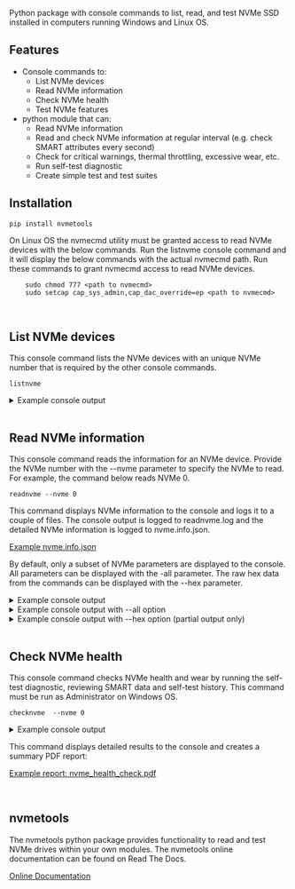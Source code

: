 
Python package with console commands to list, read, and test NVMe SSD installed in computers running Windows and
Linux OS.

## Features

* Console commands to:
  * List NVMe devices
  * Read NVMe information
  * Check NVMe health
  * Test NVMe features
* python module that can:
  * Read NVMe information
  * Read and check NVMe information at regular interval (e.g. check SMART attributes every second)
  * Check for critical warnings, thermal throttling, excessive wear, etc.
  * Run self-test diagnostic
  * Create simple test and test suites


## Installation

```
pip install nvmetools
```
On Linux OS the nvmecmd utility must be granted access to read NVMe devices with the below commands.  Run
the listnvme console command and it will display the below commands with the actual nvmecmd path.  Run these
commands to grant nvmecmd access to read NVMe devices.
```
    sudo chmod 777 <path to nvmecmd>
    sudo setcap cap_sys_admin,cap_dac_override=ep <path to nvmecmd>
```
<br>

## List NVMe devices

This console command lists the NVMe devices with an unique NVMe number that is required by the other
console commands.
```
listnvme
```

<details>
  <summary>Example console output</summary>

  ```
  EPIC NVMe Utilities, version 0.0.7, www.epicutils.com, Copyright (C) 2022 Joe Jones

  On Window systems the NVMe number is the physical drive number.
  For example, physicaldrive2 would be listed as NVMe 2.

  On Linux systems the NVMe number is the nvme devices number.
  For example, /dev/nvme2 would be listed as NVMe 2.

       LIST OF NVME DRIVES

       NVMe 0 : Sandisk WDC WDS250G2B0C-00PXH0 250GB
       NVMe 1 : Samsung SSD 970 EVO Plus 250GB
  ```
</details>
<br/>

## Read NVMe information

This console command reads the information for an NVMe device.  Provide the NVMe number with the --nvme
parameter to specify the NVMe to read.  For example, the command below reads NVMe 0.
```
readnvme --nvme 0
```
This command displays NVMe information to the console and logs it to a couple of files.  The console output is
logged to readnvme.log and the detailed NVMe information is logged to nvme.info.json.

[Example nvme.info.json](https://github.com/jtjones1001/nvmetools/blob/e4dbba5f95b5a5b621d131e6db3ea104dc51d1f3/src/nvmetools/resources/documentation/readnvme/nvme.info.json)

By default, only a subset of NVMe parameters are displayed to the console.  All parameters can be displayed
with the -all parameter.  The raw hex data from the commands can be displayed with the --hex parameter.

<details>
  <summary>Example console output</summary>

         ------------------------------------------------------------------------------------------
          NVME DRIVE 0  (/dev/nvme0)
         ------------------------------------------------------------------------------------------
          Vendor                                             Sandisk
          Model Number (MN)                                  WDC WDS250G2B0C-00PXH0
          Serial Number (SN)                                 2035A0805352
          Size                                               250 GB
          Version (VER)                                      1.4.0

          Number of Namespaces (NN)                          1
          Namespace 1 Size                                   250 GB
          Namespace 1 Active LBA Size                        512
          Namespace 1 EUID                                   001b44-8b49bc0ecb
          Namespace 1 NGUID                                  e8238fa6bf530001-001b44-8b49bc0ecb

          Firmware Revision (FR)                             211070WD
          Firmware Slots                                     2
          Firmware Activation Without Reset                  Supported

          Maximum Data Transfer Size (MDTS)                  128
          Enable Host Memory (EHM)                           Enabled
          Host Memory Buffer Size (HSIZE)                    8,192 pages
          Volatile Write Cache (VWC)                         Supported
          Volatile Write Cache Enable (WCE)                  Enabled

          Critical Warnings                                  No
          Media and Data Integrity Errors                    0
          Number Of Failed Self-Tests                        0
          Number of Error Information Log Entries            1

         ----------------------------------------------------------------------
          Temperature       Value          Under Threshold     Over Threshold
         ----------------------------------------------------------------------
          Composite         25 C           -5 C                80 C

         ------------------------------------------------------------------------
          Throttle      Total       TMT1        TMT2        WCTEMP      CCTEMP
         ------------------------------------------------------------------------
          Time (Hrs)    0.850       0.000       0.000       0.014       0.001
          Threshold                 Disabled    Disabled    80 C        85 C
          Count                     0           0           --          --

          Available Spare                                    100 %
          Available Spare Threshold                          10 %
          Controller Busy Time                               15,158 Min
          Data Read                                          339,285.881 GB
          Data Written                                       114,666.719 GB
          Host Read Commands                                 8,937,852,313
          Host Write Commands                                4,997,601,165
          Percentage Used                                    16 %
          Power On Hours                                     1,733
          Power Cycles                                       146
          Unsafe Shutdowns                                   22

         ------------------------------------------------------------------------------------------
          State   NOP    Max         Active      Idle        Entry Latency   Exit Latency
         ------------------------------------------------------------------------------------------
          0              3.5 W       1.8 W       0.63 W
          1              2.4 W       1.6 W       0.63 W
          2              1.9 W       1.5 W       0.63 W
          3       Yes    0.02 W                  0.02 W      3,900 uS        11,000 uS
          4       Yes    0.005 W                 0.005 W     5,000 uS        39,000 uS

          Autonomous Power State Transition                  Supported
          Autonomous Power State Transition Enable (APSTE)   Enabled
          Non-Operational Power State Permissive Mode        Supported
          Non-Operational Power State Permissive Mode Enable (NOPPME) Enabled

          PCI Width                                          x4
          PCI Speed                                          Gen3 8.0GT/s
          PCI Rated Width                                    x4
          PCI Rated Speed                                    Gen3 8.0GT/s

         ------------------------------------------------------------------------------------------
          PCI         Vendor              Vendor ID    Device ID    Location
         ------------------------------------------------------------------------------------------
          Endpoint    Sandisk             0x15B7       0x5009       Bus 1, device 0, function 0
          Root                            0x8086       0xA340       Bus 0, device 27, function 0

</details>

<details>
  <summary>Example console output with --all option</summary>

          128-bit Host Identifier                            Not Supported
          ANA Group Identifier Maximum (ANAGRPMAX)           Not Supported
          ANA Transition Time (ANATT)                        Not Supported
          Abort Command Limit (ACL)                          5
          Admin Vendor Specific command handling             Not Vendor Specific
          Aggregation Threshold (THR)                        1
          Aggregation Time (TIME)                            No Delay
          Arbitration Burst (AB)                             4 (2^4=16)
          Associated Function Type                           PCI
          Asymmetric Namespace Access Change Notices         Not Supported
          Asymmetric Namespace Access Reporting              Not Supported
          Asynchronous Event Request Limit (AERL)            8
          Atomic Write Unit Normal (AWUN)                    1
          Atomic Write Unit Power Fail (AWUPF)               1
          Autonomous Power State Transition                  Supported
          Autonomous Power State Transition Enable (APSTE)   Enabled
          Available Space Below Threshold                    No
          Available Spare                                    100 %
          Available Spare Threshold                          10 %
          Block Erase Sanitize                               Supported
          Command Retry Delay Time 1 (CRDT1)                 0 (0 mS)
          Command Retry Delay Time 2 (CRDT2)                 0 (0 mS)
          Command Retry Delay Time 3 (CRDT3)                 0 (0 mS)
          Commands Supported and Effects Log Page            Supported
          Compare NVM Command                                Supported
          Compare and Write Fused Operation                  Not Supported
          Composite Temperature                              26 C
          Composite Temperature Over Threshold               80 C
          Composite Temperature Under Threshold              -5 C
          Controller Busy Time                               15,158 Min
          Controller ID (CNTLID)                             1
          Controller Type (CNTRLTYPE)                        I/O Controller
          Controller Vendor                                  Sandisk
          Critical Composite Temperature Threshold (CCTEMP)  85 C
          Critical Composite Temperature Time                2 Min
          Critical Warnings                                  No
          Crypto Erase                                       Not Supported
          Crypto Erase Sanitize                              Not Supported
          Current Number Of Errors                           0
          Current Number Of Self-Tests                       20
          Current Power State (PS)                           4
          Current Self-Test Completion                       0
          Current Self-Test Operation                        No Test In Progress
          Data Read                                          339,285.881 GB
          Data Units Read                                    662,667,737
          Data Units Written                                 223,958,435
          Data Written                                       114,666.719 GB
          Dataset Management NVM Command                     Supported
          Deallocated or Unwritten Logical Block Error Enable (DULBE) Disabled
          Device Self-test Command                           Supported
          Directive Send and Directive Receive Commands      Not Supported
          Disable Normal (DN)                                Not Supported
          Doorbell Buffer Config Command                     Not Supported
          EG Available Space Below Threshold                 No
          EG Critical Warnings                               No
          EG Reliability Degraded                            No
          EG in Read Only                                    No
          Enable Host Memory (EHM)                           Enabled
          Endurance Group Event Log Page Change Notices      Not Supported
          Endurance Group Identifier Maximum (ENDGIDMAX)     0
          Endurance Groups                                   Not Supported
          Error Log Page Entries (ELPE)                      256
          Extended Data for Get Log Page                     Supported
          Extended Device Self-test Time (EDSTT)             44 Min
          FRU Globally Unique Identifier (FGUID)             000000-00000000000000000000000000
          Firmware Activation Notices                        Supported
          Firmware Activation Notices Enable                 Enabled
          Firmware Activation Without Reset                  Supported
          Firmware Active Slot                               1
          Firmware Commit and Image Download Commands        Supported
          Firmware Pending Slot                              Not Reported
          Firmware Revision (FR)                             211070WD
          Firmware Slot 1 Read Status                        Read/Write
          Firmware Slot 1 Revision                           211070WD
          Firmware Slot 2 Revision
          Firmware Slots                                     2
          Firmware Update Granularity (FWUG)                 4 KiB
          Format All Namespaces                              Not Supported
          Format NVM Command                                 Supported
          Get LBA Status capability                          Not Supported
          High Priority Weight (HPW)                         1
          Highest Version Detected                           1.4.0
          Host Controlled Thermal Management (HCTMA)         Supported
          Host Memory Buffer Minimum Descriptor Entry Size (HMMINDS) No limitations
          Host Memory Buffer Minimum Size (HMMIN)            823 (3,292 KiB)
          Host Memory Buffer Preferred Size (HMPRE)          51,200 (204,800 KiB)
          Host Memory Buffer Size (HSIZE)                    8,192
          Host Memory Descriptor List Address (HMDLAL)       0x0A028000
          Host Memory Descriptor List Address (HMDLAU)       0x00000001
          Host Memory Descriptor List Entry Count (HMDLEC)   8
          Host Memory Maximum Descriptors Entries (HMMAXD)   8
          Host Read Commands                                 8,937,852,313
          Host Timestamp                                     1,659,225,286,713 mS
          Host Timestamp Decoded                             2022-07-30 16:54:46.713 DST
          Host Write Commands                                4,997,601,165
          IEEE OUI Identifier (IEEE)                         00-1b-44
          Keep Alive Support (KAS)                           Not Supported
          LBA Status Information Notices                     Not Supported
          Low Priority Weight (LPW)                          1
          Maximum Completion Queue Entry Size                4 (2^4=16)
          Maximum Data Transfer Size (MDTS)                  7 (2^7=128)
          Maximum Number Allowed Namespaces (MNAN)           0
          Maximum Outstanding Commands (MAXCMD)              Not Supported
          Maximum Submission Queue Entry Size                6 (2^6=64)
          Maximum Thermal Management Temperature (MXTMT)     85 C
          Maximum Time for Firmware Activation (MTFA)        5,000 mS
          Media and Data Integrity Errors                    0
          Media in Read Only                                 No
          Medium Priority Weight (MPW)                       1
          Minimum Thermal Management Temperature (MNTMT)     0 C
          Model Number (MN)                                  WDC WDS250G2B0C-00PXH0
          NVM Set Identifier Maximum (NSETIDMAX)             0
          NVM Sets                                           Not Supported
          NVM Subsystem Controllers                          Single
          NVM Subsystem NVMe Qualified Name (SUBNQN)         nqn.2018-01.com.wdc:nguid:E8238FA6BF53-0001-001B448B49BC0ECB
          NVM Subsystem PCIe Ports                           Single
          NVME MI Send/Receive Commands                      Not Supported
          Namespace 1 ANA Group Identifier (ANAGRPID)        Not Reported
          Namespace 1 Active LBA Format                      0
          Namespace 1 Atomic Boundary Offset (NABO)          7
          Namespace 1 Atomic Boundary Size Normal (NABSN)    7
          Namespace 1 Atomic Boundary Size Power Fail (NABSPF) 7
          Namespace 1 Atomic Compare & Write Unit (NACWU)    Same as ACWU
          Namespace 1 Atomic Write Unit Normal (NAWUN)       7
          Namespace 1 Atomic Write Unit Power Fail (NAWUPF)  7
          Namespace 1 Atomic Writes                          Supported
          Namespace 1 Capacity (NCAP)                        488,397,168
          Namespace 1 Deallocate Bit in Write Zeros          Supported
          Namespace 1 Deallocate Guard Field                 Not Supported
          Namespace 1 Deallocate Logical Block Value         All 00h
          Namespace 1 Endurance Group Identifier (ENDGID)    Not Supported
          Namespace 1 Exclusive Access All Registrants Reservation Not Supported
          Namespace 1 Exclusive Access Registrants Only Reservation Not Supported
          Namespace 1 Exclusive Access Reservation           Not Supported
          Namespace 1 Extended Data LBA                      Not Supported
          Namespace 1 Format Percent Complete                0
          Namespace 1 Format Progress Indicator              Supported
          Namespace 1 Globally Unique Identifier (NGUID)     e8238fa6bf530001-001b44-8b49bc0ecb
          Namespace 1 IEEE Extended Unique Identifier (EUI64) 001b44-8b49bc0ecb
          Namespace 1 IO Optimize Fields                     Not Supported
          Namespace 1 Ignore Existing Key Specification      1.2.1 or earlier
          Namespace 1 LBA 0 Data Size (LBADS)                9 (2^9=512) *
          Namespace 1 LBA 0 Relative Performance (RP)        Good Performance *
          Namespace 1 LBA 1 Data Size (LBADS)                12 (2^12=4096)
          Namespace 1 LBA 1 Relative Performance (RP)        Better Performance
          Namespace 1 Logical Block Error                    Not Supported
          Namespace 1 Metadata Transfer Buffer               Not Supported
          Namespace 1 Metadata Transfer Extended LBA         Not Supported
          Namespace 1 NGUID/EUID Not Reused                  Not Supported
          Namespace 1 NVM Capacity (NVMCAP)                  250,059,350,016
          Namespace 1 NVM Set Identifier (NVMSETID)          Not Supported
          Namespace 1 Number of LBA Formats (NLBAF)          2
          Namespace 1 Optimal IO Boundary (NOIOB)            Not Reported
          Namespace 1 Optimal Write Size (NOWS)              1
          Namespace 1 Persist Through Power Loss             Not Supported
          Namespace 1 Preferred Deallocate Alignment (NPDA)  1
          Namespace 1 Preferred Deallocate Granularity (NPDG) 1
          Namespace 1 Preferred Write Alignment (NPWA)       1
          Namespace 1 Preferred Write Granularity (NPWG)     1
          Namespace 1 Protection First                       Not Supported
          Namespace 1 Protection Information Enabled         Disabled
          Namespace 1 Protection Information First           Last 8 Bytes
          Namespace 1 Protection Last                        Not Supported
          Namespace 1 Protection Type 1                      Not Supported
          Namespace 1 Protection Type 2                      Not Supported
          Namespace 1 Protection Type 3                      Not Supported
          Namespace 1 Shared                                 Not Supported
          Namespace 1 Size                                   250 GB
          Namespace 1 Size in GiB                            232.9 GiB
          Namespace 1 Size in LBA (NSZE)                     488,397,168
          Namespace 1 Thin Provisioning                      Not Supported
          Namespace 1 Utilization (NUSE)                     488,397,168
          Namespace 1 Write Exclusive All Registrants Reservation Not Supported
          Namespace 1 Write Exclusive Registrants Only Reservation Not Supported
          Namespace 1 Write Exclusive Reservation            Not Supported
          Namespace 1 Write Protected                        No
          Namespace Attribute Notices                        Not Supported
          Namespace Granularity                              Not Supported
          Namespace Management and Attachment Commands       Not Supported
          No-Deallocate Inhibited (NDI)                      Supported
          No-Deallocate Modifies Media After Sanitize (NODMMAS) Media not modified
          Non-Operational Power State Permissive Mode        Supported
          Non-Operational Power State Permissive Mode Enable (NOPPME) Enabled
          Non-zero ANAGRPID                                  Not Supported
          Number Of Failed Self-Tests                        0
          Number of ANA Group Identifiers (NANAGRPID)        Not Supported
          Number of Error Information Log Entries            1
          Number of Namespaces (NN)                          1
          Number of Power States Support (NPSS)              5
          OS Location                                        /dev/nvme0
          One Self-Test                                      Per System
          Overwrite Sanitize                                 Not Supported
          PCI Device ID                                      0x5009
          PCI Location                                       Bus 1, device 0, function 0
          PCI Rated Speed                                    Gen3 8.0GT/s
          PCI Rated Width                                    x4
          PCI Speed                                          Gen3 8.0GT/s
          PCI Subsystem Vendor ID (SSVID)                    0x15B7
          PCI Vendor ID (VID)                                0x15B7
          PCI Width                                          x4
          PCIe Management Endpoint (PCIEME)                  Not Supported
          Percentage Used                                    16 %
          Permanent Write Protect                            Not Supported
          Persistent Event Log                               Supported
          Persistent Event Log Size (PELS)                   64 KiB
          Persistent Memory Unreliable                       No
          Power Cycles                                       146
          Power On Hours                                     1,733
          Power State 0 Active Power (ACTP)                  1.8 Watts
          Power State 0 Active Power Workload (APW)          Workload #2
          Power State 0 Entry Latency (ENLAT)                Not Reported
          Power State 0 Exit Latency (EXLAT)                 Not Reported
          Power State 0 Idle Power (IDLP)                    0.63 Watts
          Power State 0 Idle Time Prior to Transition (ITPT) 100 mS
          Power State 0 Idle Transition Power State (ITPS)   3
          Power State 0 Maximum Power (MP)                   3.5 Watts
          Power State 0 Non-Operational State (NOPS)         False
          Power State 0 Relative Read Latency (RRL)          0
          Power State 0 Relative Read Throughput (RRT)       0
          Power State 0 Relative Write Latency (RWL)         0
          Power State 0 Relative Write Throughput (RWT)      0
          Power State 1 Active Power (ACTP)                  1.6 Watts
          Power State 1 Active Power Workload (APW)          Workload #2
          Power State 1 Entry Latency (ENLAT)                Not Reported
          Power State 1 Exit Latency (EXLAT)                 Not Reported
          Power State 1 Idle Power (IDLP)                    0.63 Watts
          Power State 1 Idle Time Prior to Transition (ITPT) 100 mS
          Power State 1 Idle Transition Power State (ITPS)   3
          Power State 1 Maximum Power (MP)                   2.4 Watts
          Power State 1 Non-Operational State (NOPS)         False
          Power State 1 Relative Read Latency (RRL)          0
          Power State 1 Relative Read Throughput (RRT)       0
          Power State 1 Relative Write Latency (RWL)         0
          Power State 1 Relative Write Throughput (RWT)      0
          Power State 2 Active Power (ACTP)                  1.5 Watts
          Power State 2 Active Power Workload (APW)          Workload #2
          Power State 2 Entry Latency (ENLAT)                Not Reported
          Power State 2 Exit Latency (EXLAT)                 Not Reported
          Power State 2 Idle Power (IDLP)                    0.63 Watts
          Power State 2 Idle Time Prior to Transition (ITPT) 100 mS
          Power State 2 Idle Transition Power State (ITPS)   3
          Power State 2 Maximum Power (MP)                   1.9 Watts
          Power State 2 Non-Operational State (NOPS)         False
          Power State 2 Relative Read Latency (RRL)          0
          Power State 2 Relative Read Throughput (RRT)       0
          Power State 2 Relative Write Latency (RWL)         0
          Power State 2 Relative Write Throughput (RWT)      0
          Power State 3 Active Power (ACTP)                  Not Reported
          Power State 3 Active Power Workload (APW)          No workload
          Power State 3 Entry Latency (ENLAT)                3,900 uS (0.003 sec)
          Power State 3 Exit Latency (EXLAT)                 11,000 uS (0.011 sec)
          Power State 3 Idle Power (IDLP)                    0.02 Watts
          Power State 3 Idle Time Prior to Transition (ITPT) 2,000 mS
          Power State 3 Idle Transition Power State (ITPS)   4
          Power State 3 Maximum Power (MP)                   0.02 Watts
          Power State 3 Non-Operational State (NOPS)         True
          Power State 3 Relative Read Latency (RRL)          3
          Power State 3 Relative Read Throughput (RRT)       3
          Power State 3 Relative Write Latency (RWL)         3
          Power State 3 Relative Write Throughput (RWT)      3
          Power State 4 Active Power (ACTP)                  Not Reported
          Power State 4 Active Power Workload (APW)          No workload
          Power State 4 Entry Latency (ENLAT)                5,000 uS (0.005 sec)
          Power State 4 Exit Latency (EXLAT)                 39,000 uS (0.039 sec)
          Power State 4 Idle Power (IDLP)                    0.005 Watts
          Power State 4 Idle Time Prior to Transition (ITPT) Disabled
          Power State 4 Maximum Power (MP)                   0.005 Watts
          Power State 4 Non-Operational State (NOPS)         True
          Power State 4 Relative Read Latency (RRL)          4
          Power State 4 Relative Read Throughput (RRT)       4
          Power State 4 Relative Write Latency (RWL)         4
          Power State 4 Relative Write Throughput (RWT)      4
          Predictable Latency Event Log Change Notices       Not Supported
          Predictable Latency Mode                           Not Supported
          RTD3 Entry Latency (RTD3E)                         1,000,000 uS (1.000 sec)
          RTD3 Resume Latency (RTD3R)                        500,000 uS (0.500 sec)
          Read Recovery Levels                               Not Supported
          Read Recovery Levels Supported (RRLS)              0x0000
          Recommended Arbitration Burst (RAB)                4 (2^4=16)
          Reliability Degraded                               No
          Replay Protected Memory Blocks (RPMBS)             Not Supported
          Report ANA Change state                            Not Supported
          Report ANA Inaccessible state                      Not Supported
          Report ANA Non-Optimized state                     Not Supported
          Report ANA Optimized state                         Not Supported
          Report ANA Persistent Loss state                   Not Supported
          Required Completion Queue Entry Size               4 (2^4=16)
          Required Submission Queue Entry Size               6 (2^6=64)
          Reservations                                       Not Supported
          Root PCI Device ID                                 0xA340
          Root PCI Location                                  Bus 0, device 27, function 0
          Root PCI Vendor ID                                 0x8086
          SGL support in NVM command                         Not Supported
          SMART Critical Warning Notices Enable              0x00
          SMART/Health Log Page per Namespace                Not Supported
          SMBus Management Endpoint (SMBUSME)                Not Supported
          SQ Associations                                    Not Supported
          Save/Select Fields in Features Command             Supported
          Secure Erase All Namespaces                        Not Supported
          Security Send and Security Receive Command         Supported
          Self-Test 1 Power On Hours                         1,733
          Self-Test 1 Result                                 Passed
          Self-Test 1 Result Code                            0
          Self-Test 1 Type                                   Short Test
          Self-Test 10 Power On Hours                        1,685
          Self-Test 10 Result                                Passed
          Self-Test 10 Result Code                           0
          Self-Test 10 Type                                  Extended Test
          Self-Test 11 Power On Hours                        1,684
          Self-Test 11 Result                                Passed
          Self-Test 11 Result Code                           0
          Self-Test 11 Type                                  Extended Test
          Self-Test 12 Power On Hours                        1,684
          Self-Test 12 Result                                Passed
          Self-Test 12 Result Code                           0
          Self-Test 12 Type                                  Short Test
          Self-Test 13 Power On Hours                        1,684
          Self-Test 13 Result                                Passed
          Self-Test 13 Result Code                           0
          Self-Test 13 Type                                  Short Test
          Self-Test 14 Power On Hours                        1,665
          Self-Test 14 Result                                Passed
          Self-Test 14 Result Code                           0
          Self-Test 14 Type                                  Extended Test
          Self-Test 15 Power On Hours                        1,664
          Self-Test 15 Result                                Passed
          Self-Test 15 Result Code                           0
          Self-Test 15 Type                                  Extended Test
          Self-Test 16 Power On Hours                        1,663
          Self-Test 16 Result                                Passed
          Self-Test 16 Result Code                           0
          Self-Test 16 Type                                  Short Test
          Self-Test 17 Power On Hours                        1,663
          Self-Test 17 Result                                Passed
          Self-Test 17 Result Code                           0
          Self-Test 17 Type                                  Short Test
          Self-Test 18 Power On Hours                        1,578
          Self-Test 18 Result                                Passed
          Self-Test 18 Result Code                           0
          Self-Test 18 Type                                  Extended Test
          Self-Test 19 Power On Hours                        1,577
          Self-Test 19 Result                                Passed
          Self-Test 19 Result Code                           0
          Self-Test 19 Type                                  Extended Test
          Self-Test 2 Power On Hours                         1,706
          Self-Test 2 Result                                 Passed
          Self-Test 2 Result Code                            0
          Self-Test 2 Type                                   Extended Test
          Self-Test 20 Power On Hours                        1,577
          Self-Test 20 Result                                Passed
          Self-Test 20 Result Code                           0
          Self-Test 20 Type                                  Short Test
          Self-Test 3 Power On Hours                         1,705
          Self-Test 3 Result                                 Passed
          Self-Test 3 Result Code                            0
          Self-Test 3 Type                                   Extended Test
          Self-Test 4 Power On Hours                         1,704
          Self-Test 4 Result                                 Passed
          Self-Test 4 Result Code                            0
          Self-Test 4 Type                                   Short Test
          Self-Test 5 Power On Hours                         1,704
          Self-Test 5 Result                                 Passed
          Self-Test 5 Result Code                            0
          Self-Test 5 Type                                   Short Test
          Self-Test 6 Power On Hours                         1,704
          Self-Test 6 Result                                 Passed
          Self-Test 6 Result Code                            0
          Self-Test 6 Type                                   Extended Test
          Self-Test 7 Power On Hours                         1,702
          Self-Test 7 Result                                 Passed
          Self-Test 7 Result Code                            0
          Self-Test 7 Type                                   Extended Test
          Self-Test 8 Power On Hours                         1,702
          Self-Test 8 Result                                 Passed
          Self-Test 8 Result Code                            0
          Self-Test 8 Type                                   Short Test
          Self-Test 9 Power On Hours                         1,702
          Self-Test 9 Result                                 Passed
          Self-Test 9 Result Code                            0
          Self-Test 9 Type                                   Short Test
          Serial Number (SN)                                 2035A0805352
          Size                                               250 GB
          Size in GiB                                        232.9 GiB
          Subsystem Vendor                                   Sandisk
          Telemetry Log Notices                              Supported
          Telemetry Log Notices Enable                       Disabled
          Temperature Over/Under Threshold                   No
          Thermal Management Temperature 1 (TMT1)            Disabled
          Thermal Management Temperature 1 Count             0
          Thermal Management Temperature 1 Time              0 Sec
          Thermal Management Temperature 2 (TMT2)            Disabled
          Thermal Management Temperature 2 Count             0
          Thermal Management Temperature 2 Time              0 Sec
          Time Limited Error Recovery (TLER)                 No Timeout
          Timestamp                                          1,659,114,368,176 mS
          Timestamp Decoded                                  2022-07-29 10:06:08.176 DST
          Timestamp Feature                                  Supported
          Timestamp Origin                                   Host Programmed
          Timestamp Stopped                                  True
          Traffic Based Keep Alive Support                   Not Supported
          UUID List                                          Not Supported
          Unchanged ANAGRPID                                 Not Supported
          Unsafe Shutdowns                                   22
          Vendor Specific Command Configuration              Not Vendor Specific
          Verify NVM Command                                 Not Supported
          Version (VER)                                      1.4.0
          Virtualization Mgt Command                         Not Supported
          Volatile Backup Failed                             No
          Volatile Write Cache (VWC)                         Supported
          Volatile Write Cache Enable (WCE)                  Enabled
          Volatile Write Cache Flush All NSID                Supported
          Warning Composite Temperature Threshold (WCTEMP)   80 C
          Warning Composite Temperature Time                 49 Min
          Workload Hint (WH)                                 0
          Write Protect Namespace States                     Not Supported
          Write Protect Until Power Cycle                    Not Supported
          Write Uncorrectable NVM Command                    Supported
          Write Zeroes NVM Command                           Supported
          Time Throttled                                     3060
          Namespace 1 Active LBA Size                        512
</details>

<details>
  <summary>Example console output with --hex option (partial output only)</summary>

         This is only part of the console output since listing all of the data is impractical.

         ----------------------------------------------------------------------------------------------------------
          Identify Controller
         ----------------------------------------------------------------------------------------------------------
          0x0000  |  B7 15 B7 15 32 30 33 35  |  41 30 38 30 35 33 35 32        . . . . 2 0 3 5  |  A 0 8 0 5 3 5 2
          0x0010  |  20 20 20 20 20 20 20 20  |  57 44 43 20 57 44 53 32                         |  W D C   W D S 2
          0x0020  |  35 30 47 32 42 30 43 2D  |  30 30 50 58 48 30 20 20        5 0 G 2 B 0 C -  |  0 0 P X H 0
          0x0030  |  20 20 20 20 20 20 20 20  |  20 20 20 20 20 20 20 20                         |
          0x0040  |  32 31 31 30 37 30 57 44  |  04 44 1B 00 00 07 01 00        2 1 1 0 7 0 W D  |  . D . . . . . .
          0x0050  |  00 04 01 00 20 A1 07 00  |  40 42 0F 00 00 02 00 00        . . . .   . . .  |  @ B . . . . . .
          0x0060  |  02 00 00 00 00 00 00 00  |  00 00 00 00 00 00 00 01        . . . . . . . .  |  . . . . . . . .
          0x0070  |  00 00 00 00 00 00 00 00  |  00 00 00 00 00 00 00 00        . . . . . . . .  |  . . . . . . . .
          0x0080  |  00 00 00 00 00 00 00 00  |  00 00 00 00 00 00 00 00        . . . . . . . .  |  . . . . . . . .
          0x0090  |  00 00 00 00 00 00 00 00  |  00 00 00 00 00 00 00 00        . . . . . . . .  |  . . . . . . . .
          0x00A0  |  00 00 00 00 00 00 00 00  |  00 00 00 00 00 00 00 00        . . . . . . . .  |  . . . . . . . .
          0x00B0  |  00 00 00 00 00 00 00 00  |  00 00 00 00 00 00 00 00        . . . . . . . .  |  . . . . . . . .
          0x00C0  |  00 00 00 00 00 00 00 00  |  00 00 00 00 00 00 00 00        . . . . . . . .  |  . . . . . . . .
          0x00D0  |  00 00 00 00 00 00 00 00  |  00 00 00 00 00 00 00 00        . . . . . . . .  |  . . . . . . . .
          0x00E0  |  00 00 00 00 00 00 00 00  |  00 00 00 00 00 00 00 00        . . . . . . . .  |  . . . . . . . .
          0x00F0  |  00 00 00 00 00 00 00 00  |  00 00 00 00 00 00 00 00        . . . . . . . .  |  . . . . . . . .
          0x0100  |  17 00 04 07 14 1E FF 04  |  01 01 61 01 66 01 32 00        . . . . . . . .  |  . . a . f . 2 .
          0x0110  |  00 C8 00 00 37 03 00 00  |  00 E0 B2 38 3A 00 00 00        . . . . 7 . . .  |  . . . 8 : . . .
          0x0120  |  00 00 00 00 00 00 00 00  |  00 00 00 00 00 00 00 00        . . . . . . . .  |  . . . . . . . .
          0x0130  |  00 00 00 00 00 00 00 00  |  00 00 00 00 2C 00 01 01        . . . . . . . .  |  . . . . , . . .
          0x0140  |  00 00 01 00 11 01 66 01  |  02 00 00 60 00 00 00 00        . . . . . . f .  |  . . . ` . . . .
          0x0150  |  08 00 00 00 00 00 00 00  |  00 00 00 00 00 00 00 00        . . . . . . . .  |  . . . . . . . .
          0x0160  |  01 00 00 00 00 00 00 00  |  00 00 00 00 00 00 00 00        . . . . . . . .  |  . . . . . . . .
          0x0170  |  00 00 00 00 00 00 00 00  |  00 00 00 00 00 00 00 00        . . . . . . . .  |  . . . . . . . .

</details>
<br/>

## Check NVMe health

This console command checks NVMe health and wear by running the self-test diagnostic, reviewing SMART data and
self-test history.  This command must be run as Administrator on Windows OS.
```
checknvme  --nvme 0
```

<details>
  <summary>Example console output</summary>

  ```
  EPIC NVMe Utilities, version 0.0.8, www.epicutils.com, Copyright (C) 2022 Joe Jones

  ------------------------------------------------------------------------------------------
  TEST RUN : NVMe Health Check
  ------------------------------------------------------------------------------------------
  Description : Verifies drive health and wear with diagnostic and SMART
  Start Time  : 2022-08-17 18:13:19.973880
  Directory   : /home/josephjones/Documents/nvme/run/20220817_181319

       ---------------------------------------------
       TEST 10: Drive Info
       ---------------------------------------------
       Description : Verifies drive information has no critical errors
       Directory   : /home/josephjones/Documents/nvme/run/20220817_181319/10_drive_info


       Duration    : 0.136 seconds
       Requirements: 0 passed, 0 failed

       TEST PASSED

       ---------------------------------------------
       TEST 12: Drive Wear
       ---------------------------------------------
       Description : Verifies drive wear is within limit using SMART attributes
       Directory   : /home/josephjones/Documents/nvme/run/20220817_181319/12_drive_wear

 ----> FAIL :  Requirement 112. Percentage Written shall be less than 80%   [value: 80.6%]

       Duration    : 0.022 seconds
       Requirements: 3 passed, 1 failed

 ----> TEST FAILED

       ---------------------------------------------
       TEST 13: Drive Health
       ---------------------------------------------
       Description : Verifies drive is healthy using SMART and prior self-test results
       Directory   : /home/josephjones/Documents/nvme/run/20220817_181319/13_drive_health

 ----> FAIL :  Requirement 117. Critical composite temperature time shall be 0   [value: 2]

       Duration    : 0.022 seconds
       Requirements: 4 passed, 1 failed

 ----> TEST FAILED

       ---------------------------------------------
       TEST 14: Drive Features
       ---------------------------------------------
       Description : Verifies drive has tester required features
       Directory   : /home/josephjones/Documents/nvme/run/20220817_181319/14_drive_features


       Duration    : 0.026 seconds
       Requirements: 0 passed, 0 failed

       TEST PASSED

       ---------------------------------------------
       TEST 15: Drive Diagnostic
       ---------------------------------------------
       Description : Short Self-Test Diagnostic
       Directory   : /home/josephjones/Documents/nvme/run/20220817_181319/15_drive_diagnostic


       Duration    : 111.132 seconds
       Requirements: 5 passed, 0 failed

       TEST PASSED

       ---------------------------------------------
       TEST 900: Drive Parameter Change
       ---------------------------------------------
       Description : Compares drive parameters against earlier reading
       Directory   : /home/josephjones/Documents/nvme/run/20220817_181319/900_drive_parameter_change


       Duration    : 0.173 seconds
       Requirements: 7 passed, 0 failed

       TEST PASSED

  End Time     : 2022-08-17 18:15:11.498007
  Duration     : 111.524 seconds
  Tests        : 6 (4 passed, 2 failed)
  Requirements : 20 (18 passed,2 failed)
  ------------------------------------------------------------------------------------------
  TEST RUN FAILED
  ------------------------------------------------------------------------------------------
  Creating report at: /home/josephjones/Documents/nvme/run/20220817_181319/nvme_health_check.pdf
```
</details>


This command displays detailed results to the console and creates a summary PDF report:

[Example report: nvme_health_check.pdf](https://github.com/jtjones1001/nvmetools/blob/e4dbba5f95b5a5b621d131e6db3ea104dc51d1f3/src/nvmetools/resources/documentation/checknvme/nvme_health_check.pdf)

<br/>

## nvmetools

The nvmetools python package provides functionality to read and test NVMe drives within your own modules. The
nvmetools online documentation can be found on Read The Docs.

[Online Documentation](https://nvmetools.readthedocs.io/en/latest/)

<br/><br/>
